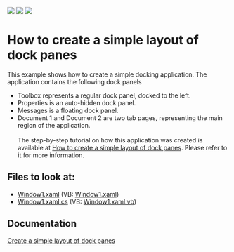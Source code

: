 <!-- default badges list -->
![](https://img.shields.io/endpoint?url=https://codecentral.devexpress.com/api/v1/VersionRange/128643199/21.1.5%2B)
[![](https://img.shields.io/badge/Open_in_DevExpress_Support_Center-FF7200?style=flat-square&logo=DevExpress&logoColor=white)](https://supportcenter.devexpress.com/ticket/details/E1600)
[![](https://img.shields.io/badge/📖_How_to_use_DevExpress_Examples-e9f6fc?style=flat-square)](https://docs.devexpress.com/GeneralInformation/403183)
<!-- default badges end -->

# How to create a simple layout of dock panes


<p>This example shows how to create a simple docking application. The application contains the following dock panels

* Toolbox represents a regular dock panel, docked to the left.
* Properties is an auto-hidden dock panel.
* Messages is a floating dock panel.
* Document 1 and Document 2 are two tab pages, representing the main region of the application.<br><br>The step-by-step tutorial on how this application was created is available at <a href="https://documentation.devexpress.com/#WPF/CustomDocument6654">How to create a simple layout of dock panes</a>. Please refer to it for more information.</p>

<!-- default file list -->
## Files to look at:

* [Window1.xaml](./CS/SimpleDockingApplication/Window1.xaml) (VB: [Window1.xaml](./VB/SimpleDockingApplication/Window1.xaml))
* [Window1.xaml.cs](./CS/SimpleDockingApplication/Window1.xaml.cs) (VB: [Window1.xaml.vb](./VB/SimpleDockingApplication/Window1.xaml.vb))
<!-- default file list end -->

## Documentation

[Create a simple layout of dock panes](https://docs.devexpress.com/WPF/6654/controls-and-libraries/layout-management/dock-windows/getting-started/how-to-create-a-simple-layout-of-dock-panes)
